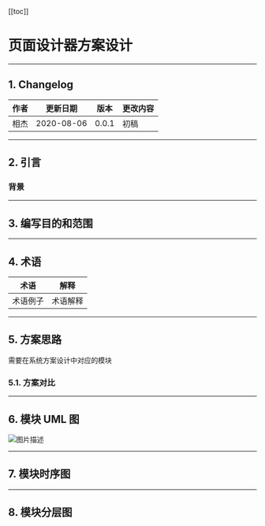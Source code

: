 [[toc]]

# 页面设计器方案设计

---

## 1. Changelog

| 作者 | 更新日期 | 版本 | 更改内容 |
|---|---|---|---|
| 相杰 | 2020-08-06 | 0.0.1 | 初稿 |

---

## 2. 引言

### 背景



---

## 3. 编写目的和范围

---

## 4. 术语

| 术语 | 解释 |
|---|---|
| 术语例子 | 术语解释 |

---

## 5. 方案思路

需要在系统方案设计中对应的模块

### 5.1. 方案对比

---

## 6. 模块 UML 图

![图片描述](/tfl/pictures/202008/tapd_41909965_1596786671_75.png)

---

## 7. 模块时序图

---

## 8. 模块分层图
